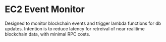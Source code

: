 # EC2 Event Monitor

Designed to monitor blockchain events and trigger lambda functions for db updates. Intention is to reduce latency for retreival of near realitime blockchain data, with minimal RPC costs. 